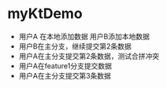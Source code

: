 # myKtDemo

- 用户A 在本地添加数据  用户B添加本地数据
- 用户B在主分支，继续提交第2条数据
- 用户A在主分支提交第2条数据，测试合拼冲突
- 用户A在feature1分支提交数据
- 用户A在主分支提交第3条数据
